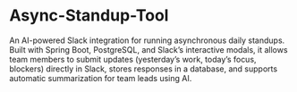 # Async-Standup-Tool
An AI-powered Slack integration for running asynchronous daily standups. Built with Spring Boot, PostgreSQL, and Slack’s interactive modals, it allows team members to submit updates (yesterday’s work, today’s focus, blockers) directly in Slack, stores responses in a database, and supports automatic summarization for team leads using AI.
